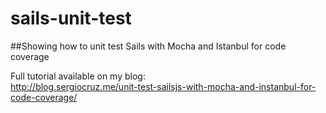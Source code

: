 # sails-unit-test
##Showing how to unit test Sails with Mocha and Istanbul for code coverage

Full tutorial available on my blog: <br />
http://blog.sergiocruz.me/unit-test-sailsjs-with-mocha-and-instanbul-for-code-coverage/

